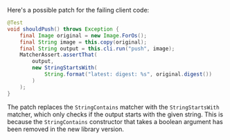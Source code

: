 Here's a possible patch for the failing client code:

```java
@Test
void shouldPush() throws Exception {
    final Image original = new Image.ForOs();
    final String image = this.copy(original);
    final String output = this.cli.run("push", image);
    MatcherAssert.assertThat(
        output,
        new StringStartsWith(
            String.format("latest: digest: %s", original.digest())
        )
    );
}
```

The patch replaces the `StringContains` matcher with the `StringStartsWith` matcher, which only checks if the output starts with the given string. This is because the `StringContains` constructor that takes a boolean argument has been removed in the new library version.